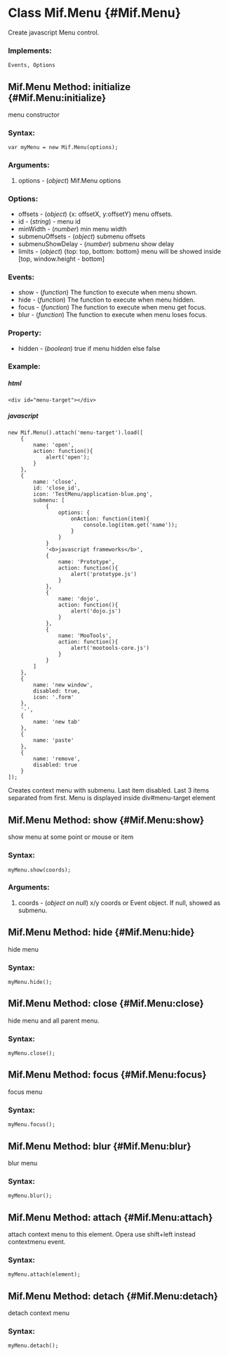 Class Mif.Menu {#Mif.Menu}
==========================
Create javascript Menu control.

### Implements:
	Events, Options

Mif.Menu Method: initialize {#Mif.Menu:initialize}
----------------------------------------------------
menu constructor
	
### Syntax:

	var myMenu = new Mif.Menu(options);

### Arguments:

1. options  - (*object*) Mif.Menu options

### Options:

* offsets          - (*object*) {x: offsetX, y:offsetY} menu offsets.
* id               - (*string*) - menu id
* minWidth         - (*number*) min menu width
* submenuOffsets   - (*object*) submenu offsets
* submenuShowDelay - (*number*) submenu show delay
* limits           - (*object*) {top: top, bottom: bottom} menu will be showed inside [top, window.height - bottom]


### Events:

* show  - (*function*)  The function to execute when menu shown.
* hide  - (*function*)  The function to execute when menu hidden.
* focus - (*function*) The function to execute when menu get focus.
* blur  - (*function*) The function to execute when menu loses focus.

### Property:
* hidden - (*boolean*) true if menu hidden else false

### Example:

##### html

	<div id="menu-target"></div>

##### javascript

	new Mif.Menu().attach('menu-target').load([
		{
			name: 'open',
			action: function(){
				alert('open');
			}
		},
		{
			name: 'close',
			id: 'close_id',
			icon: 'TestMenu/application-blue.png',
			submenu: [
				{
					options: {
						onAction: function(item){
							console.log(item.get('name'));
						}
					}
				}
				'<b>javascript frameworks</b>',
				{
					name: 'Prototype',
					action: function(){
						alert('prototype.js')
					}
				},
				{
					name: 'dojo',
					action: function(){
						alert('dojo.js')
					}
				},
				{
					name: 'MooTools',
					action: function(){
						alert('mootools-core.js')
					}
				}
			]
		},
		{
			name: 'new window',
			disabled: true,
			icon: '.form'
		},
		'-',
		{
			name: 'new tab'
		},
		{
			name: 'paste'
		},
		{
			name: 'remove',
			disabled: true
		}
	]);
	
Creates context menu with submenu. Last item disabled. Last 3 items separated from first. Menu is displayed inside div#menu-target element


Mif.Menu Method: show {#Mif.Menu:show}
--------------------------------------
show menu at some point or mouse or item
	
### Syntax:

	myMenu.show(coords);

### Arguments:

1. coords  - (*object on null*) x/y coords or Event object. If null, showed as submenu.


Mif.Menu Method: hide {#Mif.Menu:hide}
--------------------------------------
hide menu
	
### Syntax:

	myMenu.hide();

	
Mif.Menu Method: close {#Mif.Menu:close}
--------------------------------------
hide menu and all parent menu.

### Syntax:

	myMenu.close();
	
	
Mif.Menu Method: focus {#Mif.Menu:focus}
--------------------------------------
focus menu

### Syntax:

	myMenu.focus();


Mif.Menu Method: blur {#Mif.Menu:blur}
--------------------------------------
blur menu

### Syntax:

	myMenu.blur();
		

Mif.Menu Method: attach {#Mif.Menu:attach}
----------------------------------------------
attach context menu to this element. Opera use shift+left instead contextmenu event.
	
### Syntax:

	myMenu.attach(element);
	
	
Mif.Menu Method: detach {#Mif.Menu:detach}
----------------------------------------------
detach context menu

### Syntax:

	myMenu.detach();


